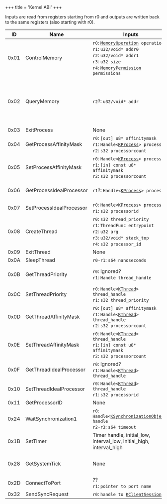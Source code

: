 +++
title = 'Kernel ABI'
+++

Inputs are read from registers starting from r0 and outputs are written back to the same registers (also starting with r0).

<table>
<thead>
<tr>
<th>ID</th>
<th>Name</th>
<th>Inputs</th>
<th>Outputs</th>
</tr>
</thead>
<tbody>
<tr>
<td>0x01</td>
<td>ControlMemory</td>
<td><code>r0</code>: <a {{% href "../Memory_Management" %}} title="wikilink"><code>MemoryOperation</code></a><code> operation</code><br />
<code>r1</code>: <code>u32/void* addr0</code><br />
<code>r2</code>: <code>u32/void* addr1</code><br />
<code>r3</code>: <code>u32 size</code><br />
<code>r4</code>: <a {{% href "../Memory_Management" %}} title="wikilink"><code>MemoryPermission</code></a><code> permissions</code></td>
<td><code>r0</code>: <code>Result</code><br />
<code>r1</code>: <code>u32/void* addr_out</code></td>
</tr>
<tr>
<td>0x02</td>
<td>QueryMemory</td>
<td><code>r2</code>?: <code>u32/void* addr</code></td>
<td><code>r0</code>: <code>Result</code><br />
<code>r1</code>: <code>u32 base_process_virtual_address</code><br />
<code>r2</code>: <code>u32 size</code><br />
<code>r3</code>: <a {{% href "../Memory_Management" %}} title="wikilink"><code>MemoryPermission</code></a><code> permission</code><br />
<code>r4</code>: <a {{% href "../Memory_Management" %}} title="wikilink"><code>MemoryState</code></a><code> state</code><br />
<code>r5</code>: <a {{% href "../Memory_Management" %}} title="wikilink"><code>PageFlags</code></a><code> page_flags</code></td>
</tr>
<tr>
<td>0x03</td>
<td>ExitProcess</td>
<td>None</td>
<td>None, doesn't return</td>
</tr>
<tr>
<td>0x04</td>
<td>GetProcessAffinityMask</td>
<td><code>r0</code>: <code>[out] u8* affinitymask</code><br />
<code>r1</code>: <code>Handle&lt;</code><a {{% href "../KProcess" %}} title="wikilink"><code>KProcess</code></a><code>&gt; process</code><br />
<code>r2</code>: <code>s32 processorcount</code></td>
<td><code>r0</code>: <code>Result</code></td>
</tr>
<tr>
<td>0x05</td>
<td>SetProcessAffinityMask</td>
<td><code>r0</code>: <code>Handle&lt;</code><a {{% href "../KProcess" %}} title="wikilink"><code>KProcess</code></a><code>&gt; process</code><br />
<code>r1</code>: <code>[in] const u8* affinitymask</code><br />
<code>r2</code>: <code>s32 processorcount</code></td>
<td><code>r0</code>: <code>Result</code></td>
</tr>
<tr>
<td>0x06</td>
<td>GetProcessIdealProcessor</td>
<td><code>r1</code>?: <code>Handle&lt;</code><a {{% href "../KProcess" %}} title="wikilink"><code>KProcess</code></a><code>&gt; process</code></td>
<td><code>r0</code>: <code>Result</code><br />
<code>r1</code>: <code>s32 processorid</code><br />
<code>r2</code>: Clobbered?</td>
</tr>
<tr>
<td>0x07</td>
<td>SetProcessIdealProcessor</td>
<td><code>r0</code>: <code>Handle&lt;</code><a {{% href "../KProcess" %}} title="wikilink"><code>KProcess</code></a><code>&gt; process</code><br />
<code>r1</code>: <code>s32 processorid</code></td>
<td><code>r0</code>: <code>Result</code><br />
</td>
</tr>
<tr>
<td>0x08</td>
<td>CreateThread</td>
<td><code>r0</code>: <code>s32 thread_priority</code><br />
<code>r1</code>: <code>ThreadFunc entrypoint</code><br />
<code>r2</code>: <code>u32 arg</code><br />
<code>r3</code>: <code>u32/void* stack_top</code><br />
<code>r4</code>: <code>s32 processor_id</code></td>
<td><code>r0</code>: <code>Result</code><br />
<code>r1</code>: <code>Handle&lt;</code><a {{% href "../KThread" %}} title="wikilink"><code>KThread</code></a><code>&gt; thread_handle</code></td>
</tr>
<tr>
<td>0x09</td>
<td>ExitThread</td>
<td>None</td>
<td>None, doesn't return</td>
</tr>
<tr>
<td>0x0A</td>
<td>SleepThread</td>
<td><code>r0-r1</code>: <code>s64 nanoseconds</code></td>
<td>None</td>
</tr>
<tr>
<td>0x0B</td>
<td>GetThreadPriority</td>
<td><code>r0</code>: Ignored?<br />
<code>r1</code>: <code>Handle thread_handle</code></td>
<td><code>r0</code>: <code>Result</code><br />
<code>r1</code>: <code>s32 thread_priority</code><br />
<code>r2</code>: Clobbered?</td>
</tr>
<tr>
<td>0x0C</td>
<td>SetThreadPriority</td>
<td><code>r0</code>: <code>Handle&lt;</code><a {{% href "../KThread" %}} title="wikilink"><code>KThread</code></a><code>&gt; thread_handle</code><br />
<code>r1</code>: <code>s32 thread_priority</code></td>
<td><code>r0</code>: <code>Result</code></td>
</tr>
<tr>
<td>0x0D</td>
<td>GetThreadAffinityMask</td>
<td><code>r0</code>: <code>[out] u8* affinitymask</code><br />
<code>r1</code>: <code>Handle&lt;</code><a {{% href "../KThread" %}} title="wikilink"><code>KThread</code></a><code>&gt; thread_handle</code><br />
<code>r2</code>: <code>s32 processorcount</code></td>
<td><code>r0</code>: <code>Result</code></td>
</tr>
<tr>
<td>0x0E</td>
<td>SetThreadAffinityMask</td>
<td><code>r0</code>: <code>Handle&lt;</code><a {{% href "../KThread" %}} title="wikilink"><code>KThread</code></a><code>&gt; thread_handle</code><br />
<code>r1</code>: <code>[in] const u8* affinitymask</code><br />
<code>r2</code>: <code>s32 processorcount</code></td>
<td><code>r0</code>: <code>Result</code></td>
</tr>
<tr>
<td>0x0F</td>
<td>GetThreadIdealProcessor</td>
<td><code>r0</code>: Ignored?<br />
<code>r1</code>: <code>Handle&lt;</code><a {{% href "../KThread" %}} title="wikilink"><code>KThread</code></a><code>&gt; thread_handle</code></td>
<td><code>r0</code>: <code>Result</code><br />
<code>r1</code>: <code>s32 processorid</code></td>
</tr>
<tr>
<td>0x10</td>
<td>SetThreadIdealProcessor</td>
<td><code>r0</code>: <code>Handle&lt;</code><a {{% href "../KThread" %}} title="wikilink"><code>KThread</code></a><code>&gt; thread_handle</code><br />
<code>r1</code>: <code>s32 processorid</code></td>
<td><code>r0</code>: <code>Result</code></td>
</tr>
<tr>
<td>0x11</td>
<td>GetProcessorID</td>
<td>None</td>
<td><code>r0</code>: <code>s32 processorid</code></td>
</tr>
<tr>
<td>0x24</td>
<td>WaitSynchronization1</td>
<td><code>r0</code>: <code>Handle&lt;</code><a {{% href "../KSynchronizationObject" %}} title="wikilink"><code>KSynchronizationObject</code></a><code>&gt; handle</code><br />
<code>r2-r3</code>: <code>s64 timeout</code></td>
<td><code>r0</code>: <code>Result</code></td>
</tr>
<tr>
<td>0x1B</td>
<td>SetTimer</td>
<td>Timer handle, initial_low, interval_low, initial_high, interval_high</td>
<td>Result</td>
</tr>
<tr>
<td>0x28</td>
<td>GetSystemTick</td>
<td>None</td>
<td><code>r0</code>: <code>Low 32 bits of the tick count</code><br />
<code>r1</code>: <code>High 32 bits of the tick count</code></td>
</tr>
<tr>
<td>0x2D</td>
<td>ConnectToPort</td>
<td>??<br />
<code>r1</code>: <code>pointer to port name</code></td>
<td><code>r0</code>: <code>Result</code><br />
<code>r1</code>: <code>handle to </code><a {{% href "../KClientSession" %}} title="wikilink"><code>KClientSession</code></a></td>
</tr>
<tr>
<td>0x32</td>
<td>SendSyncRequest</td>
<td><code>r0</code>: <code>handle to </code><a {{% href "../KClientSession" %}} title="wikilink"><code>KClientSession</code></a></td>
<td><code>r0</code>: <code>Result<code></td>
</tr>
</tbody>
</table>

